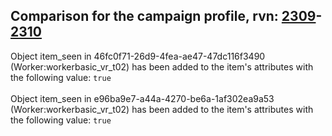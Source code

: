 ## Comparison for the campaign profile, rvn: [2309](https://github.com/PRO100KatYT/FortniteProfileRevisions/tree/main/profiles/campaign/2309%20campaign.json)-[2310](https://github.com/PRO100KatYT/FortniteProfileRevisions/tree/main/profiles/campaign/2310%20campaign.json)

Object item_seen in 46fc0f71-26d9-4fea-ae47-47dc116f3490 (Worker:workerbasic_vr_t02) has been added to the item's attributes with the following value: `true`
<br><br>
Object item_seen in e96ba9e7-a44a-4270-be6a-1af302ea9a53 (Worker:workerbasic_vr_t02) has been added to the item's attributes with the following value: `true`
<br><br>
